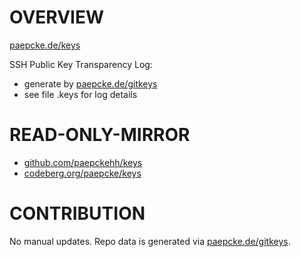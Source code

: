 # OVERVIEW 

[paepcke.de/keys](https://paepcke.de/keys)

SSH Public Key Transparency Log:

- generate by [paepcke.de/gitkeys](https://paepcke.de/gitkeys)
- see file .keys for log details 

# READ-ONLY-MIRROR

* [github.com/paepckehh/keys](https://github.com/paepckehh/keys)
* [codeberg.org/paepcke/keys](https://codeberg.org/paepcke/keys)

# CONTRIBUTION

No manual updates.
Repo data is generated via [paepcke.de/gitkeys](https://paepcke.de/gitkeys).

